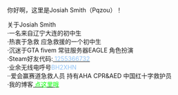 你好啊，这里是Josiah Smith（Pqzou）！<br>

关于Josiah Smith<br>
·一名来自辽宁大连的初中生<br>
·热衷于急救 应急救援的一个初中生<br>
·沉迷于GTA fivem 常驻服务器EAGLE 角色扮演<br>
·Steam好友代码:<a href="https://steamcommunity.com/profiles/76561199215632460/" target="_blank">
    <span style="color: #92c4f7;">1255366732</span>
</a><br>
·业余无线电呼号<span style="color: #92c4f7;">BH2XHN</span><br>
··爱会赢赛道急救人员 持有AHA CPR&AED 中国红十字救护员<br>
·我的博客<a href="https://pqzou.xyz/" target="_blank">
    <span style="color: #00ff00;">点这里哦</span>
</a>
